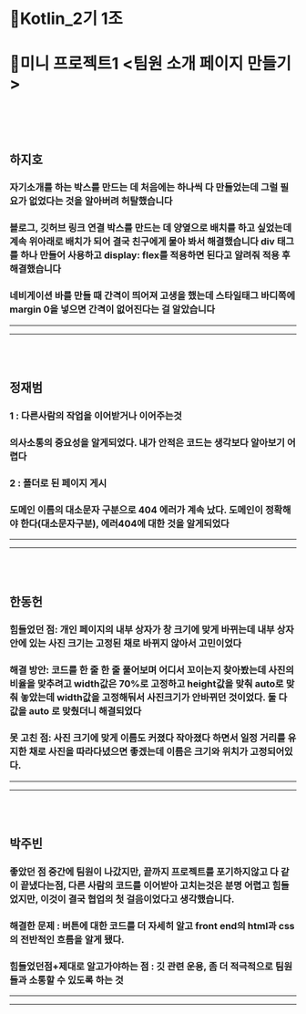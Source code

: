 # 🌱Kotlin_2기 1조
# 📝미니 프로젝트1 <팀원 소개 페이지 만들기>
<br><br><br>

## 하지호
### 자기소개를 하는 박스를 만드는 데 처음에는 하나씩 다 만들었는데 그럴 필요가 없었다는 것을 알아버려 허탈했습니다
### 블로그, 깃허브 링크 연결 박스를 만드는 데 양옆으로 배치를 하고 싶었는데 계속 위아래로 배치가 되어 결국 친구에게 물아 봐서 해결했습니다 div 태그를 하나 만들어 사용하고 display: flex를 적용하면 된다고 알려줘 적용 후 해결했습니다
### 네비게이션 바를 만들 때 간격이 띄어져 고생을 했는데 스타일태그 바디쪽에 margin 0을 넣으면 간격이 없어진다는 걸 알았습니다
----
----
<br><br>

## 정재범
### 1 : 다른사람의 작업을 이어받거나 이어주는것  
### 의사소통의 중요성을 알게되었다. 내가 안적은 코드는 생각보다 알아보기 어렵다
### 2 : 폴더로 된 페이지 게시
### 도메인 이름의 대소문자 구분으로 404 에러가 계속 났다. 도메인이 정확해야 한다(대소문자구분), 에러404에 대한 것을 알게되었다
----
----
<br><br>

## 한동헌
### 힘들었던 점: 개인 페이지의 내부 상자가 창 크기에 맞게 바뀌는데 내부 상자 안에 있는 사진 크기는 고정된 채로 바뀌지 않아서 고민이었다
### 해결 방안: 코드를 한 줄 한 줄 풀어보며 어디서 꼬이는지 찾아봤는데 사진의 비율을 맞추려고 width값은 70%로 고정하고 height값을 맞춰 auto로 맞춰 놓았는데 width값을 고정해둬서 사진크기가 안바뀌던 것이었다. 둘 다 값을 auto 로 맞췄더니 해결되었다
### 못 고친 점: 사진 크기에 맞게 이름도 커졌다 작아졌다 하면서 일정 거리를 유지한 채로 사진을 따라다녔으면 좋겠는데 이름은 크기와 위치가 고정되어있다.
----
----
<br><br>

## 박주빈
### 좋았던 점 중간에 팀원이 나갔지만, 끝까지 프로젝트를 포기하지않고 다 같이 끝냈다는점, 다른 사람의 코드를 이어받아 고치는것은 분명 어렵고 힘들었지만, 이것이 결국 협업의 첫 걸음이었다고 생각했습니다.
### 해결한 문제 : 버튼에 대한 코드를 더 자세히 알고 front end의 html과 css의 전반적인 흐름을 알게 됐다.
### 힘들었던점+제대로 알고가야하는 점 : 깃 관련 운용, 좀 더 적극적으로 팀원들과 소통할 수 있도록 하는 것
----
----
